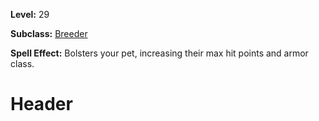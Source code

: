 <!-- TITLE: Spell: Bolster Pet -->
<!-- SUBTITLE:  -->

**Level:** 29

**Subclass:** [Breeder](breeder)

**Spell Effect:** Bolsters your pet, increasing their max hit points and armor class.

# Header